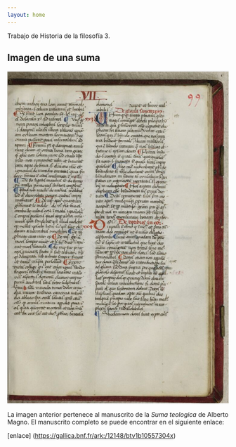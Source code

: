 ```yaml
---
layout: home 
---
```

Trabajo de Historia de la filosofía 3. 

## **Imagen de una suma**
![2022-11-07 (8)](https://github.com/S0UNDW4V3-21503/suma-medieval/blob/main/2022-11-07%20(8).png)

La imagen anterior pertenece al manuscrito de la _Suma teologica_ de Alberto Magno. El manuscrito completo se puede encontrar en el siguiente enlace: 

[enlace] (https://gallica.bnf.fr/ark:/12148/btv1b10557304x)
